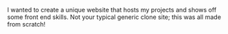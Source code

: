 I wanted to create a unique website that hosts my projects and shows off some front end skills. Not your typical generic clone site; this was all made from scratch!
